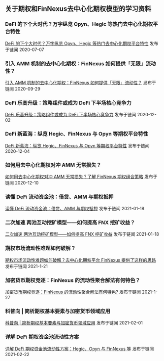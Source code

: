 ## 关于期权和FinNexus去中心化期权模型的学习资料

### DeFi 的下个大时代？万字纵览 Opyn、Hegic 等热门去中心化期权平台特性
[DeFi 的下个大时代？万字纵览 Opyn、Hegic 等热门去中心化期权平台特性](https://www.chainnews.com/articles/143496513402.htm) 发布于链闻 2020-07-07

### 引入 AMM 机制的去中心化期权：FinNexus 如何提供「无限」流动性？
[引入 AMM 机制的去中心化期权：FinNexus 如何提供「无限」流动性？](https://www.chainnews.com/articles/415331245914.htm) 发布于链闻 2020-09-29

### DeFi 乐高升级：策略组件或成为 DeFi 下半场核心竞争力
[DeFi 乐高升级：策略组件或成为 DeFi 下半场核心竞争力](https://www.chainnews.com/articles/890266540055.htm) 发布于链闻 2020-12-02

### DeFi 新蓝海：纵览 Hegic、FinNexus 与 Opyn 等期权平台特性
[DeFi 新蓝海：纵览 Hegic、FinNexus 与 Opyn 等期权平台特性](https://www.chainnews.com/articles/166585106143.htm) 发布于链闻 2020-12-04

### 如何用去中心化期权对冲 AMM 无常损失？
[如何用去中心化期权对冲 AMM 无常损失？了解 FinNexus 期权组合策略](https://www.chainnews.com/articles/633129185434.htm) 发布于链闻 2020-12-10

### 读懂 DeFi 流动资金池：借贷、AMM 与期权抵押
[读懂 DeFi 流动资金池：借贷、AMM 与期权抵押](https://www.chainnews.com/articles/661816287174.htm) 发布于链闻 2021-01-18

### 二次加速 两池互动挖矿模型——如何提高 FNX 挖矿收益？
[二次加速 两池互动挖矿模型——如何提高 FNX 挖矿收益](https://www.chainnews.com/articles/546371037781.htm) 发布于链闻 2021-01-18

### 期权市场流动性难题如何破解？
[期权市场流动性难题如何破解？去中心化期权平台 FinNexus 提供了这样的思路](https://www.chainnews.com/articles/060659182386.htm) 发布于链闻 2021-1-21

### 加密货币期权竞逐：FinNexus 的流动性聚合解法有何特色？
[加密货币期权竞逐：FinNexus 的流动性聚合解法有何特色?](https://www.chainnews.com/articles/091863654556.htm) 发布于链闻 2021-1-27

### 科普向 | 简析期权基本要素与加密货币领域应用
[科普向 | 简析期权基本要素与加密货币领域应用](https://www.chainnews.com/articles/370352930435.htm) 发布于链闻 2021-02-01

### 详解 DeFi 期权资金池流动性方案

[详解 DeFi 期权资金池流动性方案：Hegic、Opyn 与 FinNexus 等](https://www.chainnews.com/articles/004061813429.htm) 发布于链闻 2021-02-22